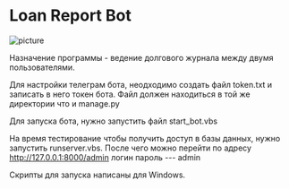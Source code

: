 # Loan Report Bot
![picture](https://24betting.ru/upload/medialibrary/2bc/telegram_bot_min.jpg)

Назначение программы - ведение долгового журнала между двумя пользователями.

Для настройки телеграм бота, неодходимо создать файл token.txt и записать в него токен бота. Файл должен находиться в той же директории что и manage.py

Для запуска бота, нужно запустить файл start_bot.vbs

На время тестирование чтобы получить доступ в базы данных, нужно запустить runserver.vbs. После чего можно перейти по адресу http://127.0.0.1:8000/admin
логин пароль --- admin

Скрипты для запуска написаны для Windows. 



